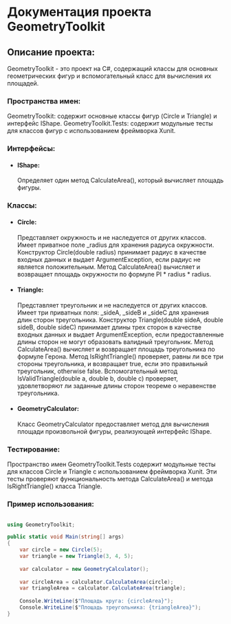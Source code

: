 # Документация проекта GeometryToolkit

## Описание проекта:

  GeometryToolkit - это проект на C#, содержащий классы для основных геометрических фигур и вспомогательный класс для вычисления их площадей.

### Пространства имен:

  GeometryToolkit: содержит основные классы фигур (Circle и Triangle) и интерфейс IShape.
GeometryToolkit.Tests: содержит модульные тесты для классов фигур с использованием фреймворка Xunit.

### Интерфейсы:

- #### IShape: 

  Определяет один метод CalculateArea(), который вычисляет площадь фигуры.

### Классы:

- #### Circle:

  Представляет окружность и не наследуется от других классов.
Имеет приватное поле _radius для хранения радиуса окружности.
Конструктор Circle(double radius) принимает радиус в качестве входных данных и выдает ArgumentException, если радиус не является положительным.
Метод CalculateArea() вычисляет и возвращает площадь окружности по формуле PI * radius * radius.

- #### Triangle:

  Представляет треугольник и не наследуется от других классов.
Имеет три приватных поля: _sideA, _sideB и _sideC для хранения длин сторон треугольника.
Конструктор Triangle(double sideA, double sideB, double sideC) принимает длины трех сторон в качестве входных данных и выдает ArgumentException, если предоставленные длины сторон не могут образовать валидный треугольник.
Метод CalculateArea() вычисляет и возвращает площадь треугольника по формуле Герона.
Метод IsRightTriangle() проверяет, равны ли все три стороны треугольника, и возвращает true, если это правильный треугольник, otherwise false.
Вспомогательный метод IsValidTriangle(double a, double b, double c) проверяет, удовлетворяют ли заданные длины сторон теореме о неравенстве треугольника.

- #### GeometryCalculator:

  Класс GeometryCalculator предоставляет метод для вычисления площади произвольной фигуры, реализующей интерфейс IShape.

### Тестирование:

Пространство имен GeometryToolkit.Tests содержит модульные тесты для классов Circle и Triangle с использованием фреймворка Xunit. Эти тесты проверяют функциональность метода CalculateArea() и метода IsRightTriangle() класса Triangle.

### Пример использования:

```csharp

using GeometryToolkit;

public static void Main(string[] args)
{
    var circle = new Circle(5);
    var triangle = new Triangle(3, 4, 5);
    
    var calculator = new GeometryCalculator();
    
    var circleArea = calculator.CalculateArea(circle);
    var triangleArea = calculator.CalculateArea(triangle);
    
    Console.WriteLine($"Площадь круга: {circleArea}");
    Console.WriteLine($"Площадь треугольника: {triangleArea}");
}

```
